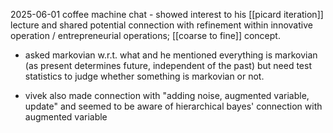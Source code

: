 2025-06-01
coffee machine chat - showed interest to his [[picard iteration]] lecture and shared potential connection with refinement within innovative operation / entrepreneurial operations; [[coarse to fine]] concept.

- asked markovian w.r.t. what and he mentioned everything is markovian (as present determines future, independent of the past) but need test statistics to judge whether something is markovian or not. 

- vivek also made connection with "adding noise, augmented variable, update" and seemed to be aware of hierarchical bayes' connection with augmented variable
